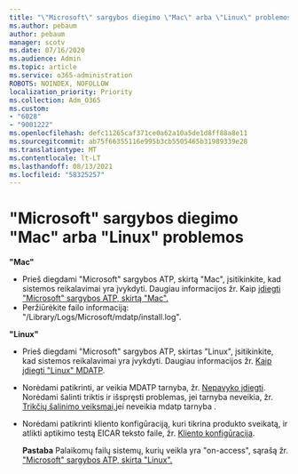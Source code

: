 ```yaml
---
title: "\"Microsoft\" sargybos diegimo \"Mac\" arba \"Linux\" problemos"
ms.author: pebaum
author: pebaum
manager: scotv
ms.date: 07/16/2020
ms.audience: Admin
ms.topic: article
ms.service: o365-administration
ROBOTS: NOINDEX, NOFOLLOW
localization_priority: Priority
ms.collection: Adm_O365
ms.custom:
- "6028"
- "9001222"
ms.openlocfilehash: defc11265caf371ce0a62a10a5de1d8ff88a8e11
ms.sourcegitcommit: ab75f66355116e995b3cb5505465b31989339e28
ms.translationtype: MT
ms.contentlocale: lt-LT
ms.lasthandoff: 08/13/2021
ms.locfileid: "58325257"
---
```

# <a name="issues-installing-microsoft-defender-on-mac-or-linux"></a>"Microsoft" sargybos diegimo "Mac" arba "Linux" problemos

**"Mac"**

- Prieš diegdami "Microsoft" sargybos ATP, skirtą "Mac", įsitikinkite, kad sistemos reikalavimai yra įvykdyti. Daugiau informacijos žr. Kaip [įdiegti "Microsoft" sargybos ATP, skirtą "Mac".](https://docs.microsoft.com/windows/security/threat-protection/microsoft-defender-atp/microsoft-defender-atp-mac#how-to-install-microsoft-defender-atp-for-mac)  
- Peržiūrėkite failo informaciją: "/Library/Logs/Microsoft/mdatp/install.log".

**"Linux"**

- Prieš diegdami "Microsoft" sargybos ATP, skirtas "Linux", įsitikinkite, kad sistemos reikalavimai yra įvykdyti. Daugiau informacijos žr. [Kaip įdiegti "Linux" MDATP](https://docs.microsoft.com/windows/security/threat-protection/microsoft-defender-atp/microsoft-defender-atp-linux#system-requirements). 
- Norėdami patikrinti, ar veikia MDATP tarnyba, žr. [Nepavyko įdiegti](https://docs.microsoft.com/windows/security/threat-protection/microsoft-defender-atp/linux-support-install#installation-failed).  
    Norėdami šalinti triktis ir išspręsti problemas, jei tarnyba neveikia, žr. [Trikčių šalinimo veiksmai,](https://docs.microsoft.com/windows/security/threat-protection/microsoft-defender-atp/linux-support-install#steps-to-troubleshoot-if-mdatp-service-isnt-running)jei neveikia mdatp tarnyba .
- Norėdami patikrinti kliento konfigūraciją, kuri tikrina produkto sveikatą, ir atlikti aptikimo testą EICAR teksto faile, žr. [Kliento konfigūracija](https://docs.microsoft.com/windows/security/threat-protection/microsoft-defender-atp/linux-install-manually#client-configuration).  

    **Pastaba** Palaikomų failų sistemų, kurių veikla yra "on-access", sąrašą žr. ["Microsoft" sargybos ATP, skirta "Linux".](https://docs.microsoft.com/windows/security/threat-protection/microsoft-defender-atp/microsoft-defender-atp-linux#system-requirements)